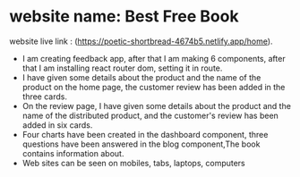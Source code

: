# website name: Best Free Book

website live link : (https://poetic-shortbread-4674b5.netlify.app/home).

* I am creating feedback app, after that I am making 6 components, after that I am installing react router dom, setting it in route.
* I have given some details about the product and the name of the product on the home page, the customer review has been added in the three cards.
* On the review page, I have given some details about the product and the name of the distributed product, and the customer's review has been added in six cards.
* Four charts have been created in the dashboard component, three questions have been answered in the blog component,The book contains information about.
* Web sites can be seen on mobiles, tabs, laptops, computers
 